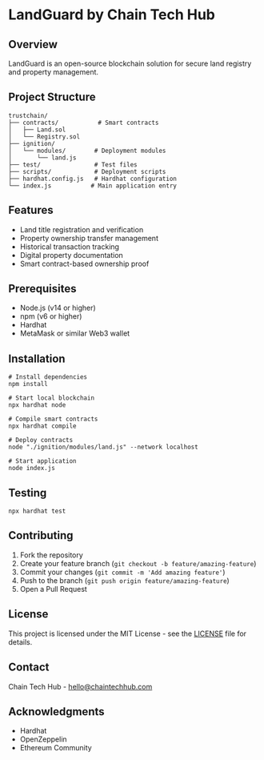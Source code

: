 # LandGuard by Chain Tech Hub

## Overview
LandGuard is an open-source blockchain solution for secure land registry and property management.

## Project Structure
```
trustchain/
├── contracts/           # Smart contracts
│   ├── Land.sol
│   └── Registry.sol
├── ignition/
│   └── modules/        # Deployment modules
│       └── land.js
├── test/               # Test files
├── scripts/            # Deployment scripts
├── hardhat.config.js   # Hardhat configuration
└── index.js           # Main application entry
```

## Features
- Land title registration and verification
- Property ownership transfer management
- Historical transaction tracking
- Digital property documentation
- Smart contract-based ownership proof

## Prerequisites
- Node.js (v14 or higher)
- npm (v6 or higher)
- Hardhat
- MetaMask or similar Web3 wallet

## Installation
```shell
# Install dependencies
npm install 

# Start local blockchain
npx hardhat node

# Compile smart contracts
npx hardhat compile

# Deploy contracts
node "./ignition/modules/land.js" --network localhost

# Start application
node index.js
```

## Testing
```shell
npx hardhat test
```

## Contributing
1. Fork the repository
2. Create your feature branch (`git checkout -b feature/amazing-feature`)
3. Commit your changes (`git commit -m 'Add amazing feature'`)
4. Push to the branch (`git push origin feature/amazing-feature`)
5. Open a Pull Request

## License
This project is licensed under the MIT License - see the [LICENSE](LICENSE) file for details.

## Contact
Chain Tech Hub - hello@chaintechhub.com

## Acknowledgments
- Hardhat
- OpenZeppelin
- Ethereum Community